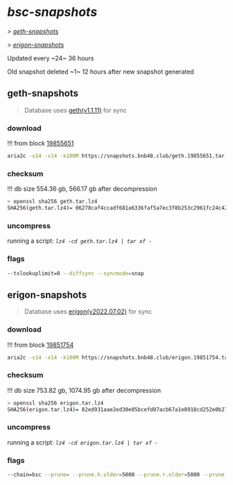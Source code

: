 # *bsc-snapshots*


*\> [geth-snapshots](#geth-snapshots)*

*\> [erigon-snapshots](#erigon-snapshots)*

Updated every ~24~ 36 hours

Old snapshot deleted ~1~ 12 hours after new snapshot generated

## geth-snapshots


> Database uses [geth(v1.1.11)](https://github.com/bnb-chain/bsc/releases/tag/v1.1.11) for sync


### download

<!-- begin_geth -->

!!! from block [19855651](https://bscscan.com/block/19855651)
```bash
aria2c -s14 -x14 -k100M https://snapshots.bnb48.club/geth.19855651.tar.lz4 -o geth.tar.lz4
```


### checksum


!!! db size 554.36 gb, 566.17 gb after decompression
```bash
> openssl sha256 geth.tar.lz4
SHA256(geth.tar.lz4)= 06278caf4ccadf681a6336faf5a7ec3f8b253c2961fc24c422d8c03726460983
```

<!-- end_geth -->

### uncompress


running a script: _`lz4 -cd geth.tar.lz4 | tar xf -`_


### flags


```bash
--txlookuplimit=0 --diffsync --syncmode=snap
```


## erigon-snapshots


> Database uses [erigon(v2022.07.02)](https://github.com/ledgerwatch/erigon/releases/tag/v2022.07.02) for sync


### download

<!-- begin_erigon -->

!!! from block [19851754](https://bscscan.com/block/19851754)
```bash
aria2c -s14 -x14 -k100M https://snapshots.bnb48.club/erigon.19851754.tar.lz4 -o erigon.tar.lz4
```


### checksum


!!! db size 753.82 gb, 1074.95 gb after decompression
```bash
> openssl sha256 erigon.tar.lz4
SHA256(erigon.tar.lz4)= 82ed931aae2ed30e05bcefd07acb67a1e8918cd252e0b270286ddf32faa5ec0e
```

<!-- end_erigon -->

### uncompress


running a script: _`lz4 -cd erigon.tar.lz4 | tar xf -`_


### flags


```bash
--chain=bsc --prune= --prune.h.older=5000 --prune.r.older=5000 --prune.t.older=5000 --prune.c.older=5000 --db.pagesize=16k
```
